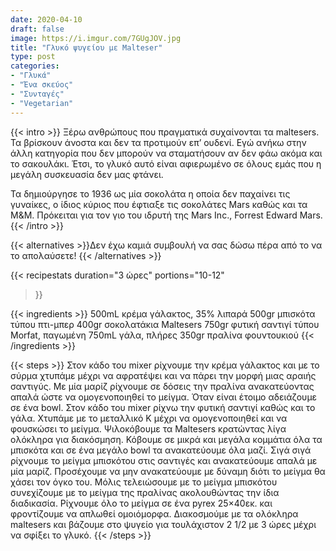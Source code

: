 ```yaml
---
date: 2020-04-10
draft: false
image: https://i.imgur.com/7GUgJOV.jpg
title: "Γλυκό ψυγείου με Malteser"
type: post
categories:
- "Γλυκά"
- "Ένα σκεύος"
- "Συνταγές"
- "Vegetarian"
---
```


{{< intro >}}
Ξέρω ανθρώπους που πραγματικά συχαίνονται τα maltesers. Τα βρίσκουν άνοστα και δεν τα προτιμούν επ’ ουδενί. Εγώ ανήκω στην άλλη κατηγορία που δεν μπορούν να σταματήσουν αν δεν φάω ακόμα και το σακουλάκι. Έτσι, το γλυκό αυτό είναι αφιερωμένο σε όλους εμάς που η μεγάλη συσκευασία δεν μας φτάνει.

Τα δημιούργησε το 1936 ως μία σοκολάτα η οποία δεν παχαίνει τις γυναίκες, ο ίδιος κύριος που έφτιαξε τις σοκολάτες Mars καθώς και τα M&M. Πρόκειται για τον γιο του ιδρυτή της Mars Inc., Forrest Edward Mars.
{{< /intro >}}

{{< alternatives >}}Δεν έχω καμιά συμβουλή να σας δώσω πέρα από το να το απολαύσετε!
{{< /alternatives >}}

{{< recipestats 
    duration="3 ώρες"
    portions="10-12"
>}}

{{< ingredients >}} 
500mL κρέμα γάλακτος, 35% λιπαρά
500gr μπισκότα τύπου πτι-μπερ
400gr σοκολατάκια Maltesers
750gr φυτική σαντιγί τύπου Morfat, παγωμένη
750mL γάλα, πλήρες
350gr πραλίνα φουντουκιού
{{< /ingredients >}}

{{< steps >}}
Στον κάδο του mixer ρίχνουμε την κρέμα γάλακτος και με το σύρμα χτυπάμε μέχρι να αφρατέψει και να πάρει την μορφή μιας αραιής σαντιγύς. Με μία μαρίζ ρίχνουμε σε δόσεις την πραλίνα ανακατεύοντας απαλά ώστε να ομογενοποιηθεί το μείγμα.
Όταν είναι έτοιμο αδειάζουμε σε ένα bowl.
Στον κάδο του mixer ρίχνω την φυτική σαντιγί καθώς και το γάλα. Χτυπάμε με το μεταλλικό Κ μέχρι να ομογενοποιηθεί και να φουσκώσει το μείγμα.
Ψιλοκόβουμε τα Maltesers κρατώντας λίγα ολόκληρα για διακόσμηση. Κόβουμε σε μικρά και μεγάλα κομμάτια όλα τα μπισκότα και σε ένα μεγάλο bowl τα ανακατεύουμε όλα μαζί.
Σιγά σιγά ρίχνουμε το μείγμα μπισκότου στις σαντιγές και ανακατεύουμε απαλά με μία μαρίζ. Προσέχουμε να μην ανακατεύουμε με δύναμη διότι το μείγμα θα χάσει τον όγκο του.
Μόλις τελειώσουμε με το μείγμα μπισκότου συνεχίζουμε με το μείγμα της πραλίνας ακολουθώντας την ίδια διαδικασία.
Ρίχνουμε όλο το μείγμα σε ένα pyrex 25×40εκ. και φροντίζουμε να απλωθεί ομοιόμορφα.
Διακοσμούμε με τα ολόκληρα maltesers και βάζουμε στο ψυγείο για τουλάχιστον 2 1/2 με 3 ώρες μέχρι να σφίξει το γλυκό.
{{< /steps >}}